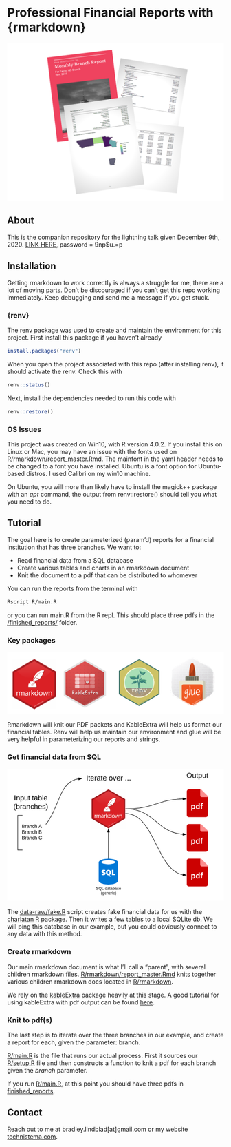 
<!-- README.md is generated from README.Rmd. Please edit that file -->

# Professional Financial Reports with {rmarkdown}

![hero](assets/hero.png)

<!-- badges: start -->

<!-- badges: end -->

## About

This is the companion repository for the lightning talk given December 9th, 2020. [LINK HERE](https://zoom.us/rec/share/7pRIYhe89H5cNzkwyEgNx2EBU9K0mzYCW3oH_RmRiqWTNJiTmD3n6TrYBgqc2Hwo.j4IdWV8SBW3s1wFc ), password = 9np$u.=p


## Installation

Getting rmarkdown to work correctly is always a struggle for me, there
are a lot of moving parts. Don’t be discouraged if you can’t get this
repo working immediately. Keep debugging and send me a message if you
get stuck.

### {renv}

The renv package was used to create and maintain the environment for
this project. First install this package if you haven’t already

``` r
install.packages("renv")
```

When you open the project associated with this repo (after installing
renv), it should activate the renv. Check this with

``` r
renv::status()
```

Next, install the dependencies needed to run this code with

``` r
renv::restore()
```

### OS Issues

This project was created on Win10, with R version 4.0.2. If you install
this on Linux or Mac, you may have an issue with the fonts used on
R/rmarkdown/report\_master.Rmd. The mainfont in the yaml header needs to
be changed to a font you have installed. Ubuntu is a font option for
Ubuntu-based distros. I used Calibri on my win10 machine.

On Ubuntu, you will more than likely have to install the magick++
package with an *apt* command, the output from renv::restore() should
tell you what you need to do.

## Tutorial

The goal here is to create parameterized (param’d) reports for a
financial institution that has three branches. We want to:

  - Read financial data from a SQL database
  - Create various tables and charts in an rmarkdown document
  - Knit the document to a pdf that can be distributed to whomever

You can run the reports from the terminal with

``` bash
Rscript R/main.R
```

or you can run main.R from the R repl. This should place three pdfs in
the [/finished\_reports/](/finished_reports) folder.

### Key packages

![key players](assets/key_players.PNG)

Rmarkdown will knit our PDF packets and KableExtra will help us format
our financial tables. Renv will help us maintain our environment and
glue will be very helpful in parameterizing our reports and strings.

### Get financial data from SQL

![flowchart](assets/flow.PNG)

The [data-raw/fake.R](data-raw/fake.R) script creates fake financial
data for us with the [charlatan](https://github.com/ropensci/charlatan/)
R package. Then it writes a few tables to a local SQLite db. We will
ping this database in our example, but you could obviously connect to
any data with this method.

### Create rmarkdown

Our main rmarkdown document is what I’ll call a “parent”, with several
children rmarkdown files.
[R/rmarkdown/report\_master.Rmd](R/rmarkdown/report_master.Rmd) knits
together various children rmarkdown docs located in
[R/rmarkdown](R/rmarkdown).

We rely on the [kableExtra](https://haozhu233.github.io/kableExtra/)
package heavily at this stage. A good tutorial for using kableExtra with
pdf output can be found
[here](https://haozhu233.github.io/kableExtra/awesome_table_in_pdf.pdf).

### Knit to pdf(s)

The last step is to iterate over the three branches in our example, and
create a report for each, given the parameter: branch.

[R/main.R](R/main.R) is the file that runs our actual process. First it
sources our [R/setup.R](R/setup.R) file and then constructs a function
to knit a pdf for each branch given the *branch* parameter.

If you run [R/main.R](R/main.R), at this point you should have three
pdfs in [finished\_reports](finished_reports).

## Contact

Reach out to me at bradley.lindblad\[at\]gmail.com or my website
[technistema.com](https://technistema.com).
